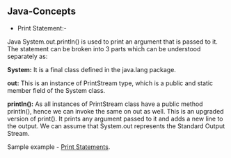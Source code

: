 ## Java-Concepts
* Print Statement:-

Java System.out.println() is used to print an argument that is passed to it. The statement can be broken into 3 parts which can be understood separately as:

**System:** It is a final class defined in the java.lang package.

**out:** This is an instance of PrintStream type, which is a public and static member field of the System class.

**println():** As all instances of PrintStream class have a public method println(), hence we can invoke the same on out as well. This is an upgraded version of print(). It prints any argument passed to it and adds a new line to the output. We can assume that System.out represents the Standard Output Stream.

Sample example - [Print Statements](https://github.com/DevashishChoudhary/Java-Concepts/blob/master/Print_Statement.java).
